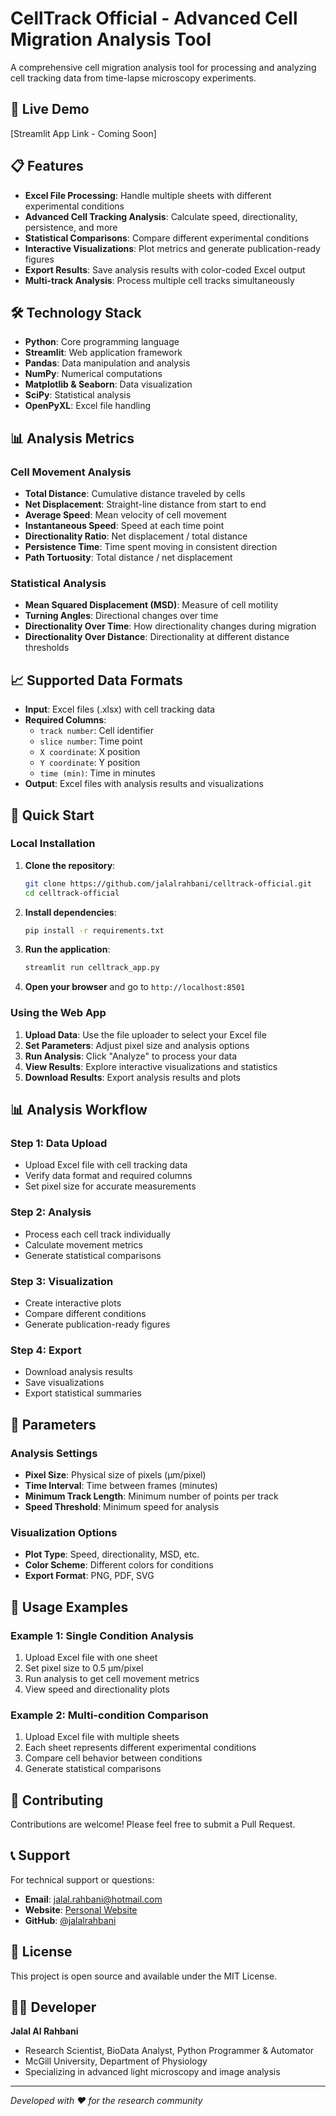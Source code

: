 # CellTrack Official - Advanced Cell Migration Analysis Tool

A comprehensive cell migration analysis tool for processing and analyzing cell tracking data from time-lapse microscopy experiments.

## 🚀 Live Demo

[Streamlit App Link - Coming Soon]

## 📋 Features

- **Excel File Processing**: Handle multiple sheets with different experimental conditions
- **Advanced Cell Tracking Analysis**: Calculate speed, directionality, persistence, and more
- **Statistical Comparisons**: Compare different experimental conditions
- **Interactive Visualizations**: Plot metrics and generate publication-ready figures
- **Export Results**: Save analysis results with color-coded Excel output
- **Multi-track Analysis**: Process multiple cell tracks simultaneously

## 🛠️ Technology Stack

- **Python**: Core programming language
- **Streamlit**: Web application framework
- **Pandas**: Data manipulation and analysis
- **NumPy**: Numerical computations
- **Matplotlib & Seaborn**: Data visualization
- **SciPy**: Statistical analysis
- **OpenPyXL**: Excel file handling

## 📊 Analysis Metrics

### Cell Movement Analysis
- **Total Distance**: Cumulative distance traveled by cells
- **Net Displacement**: Straight-line distance from start to end
- **Average Speed**: Mean velocity of cell movement
- **Instantaneous Speed**: Speed at each time point
- **Directionality Ratio**: Net displacement / total distance
- **Persistence Time**: Time spent moving in consistent direction
- **Path Tortuosity**: Total distance / net displacement

### Statistical Analysis
- **Mean Squared Displacement (MSD)**: Measure of cell motility
- **Turning Angles**: Directional changes over time
- **Directionality Over Time**: How directionality changes during migration
- **Directionality Over Distance**: Directionality at different distance thresholds

## 📈 Supported Data Formats

- **Input**: Excel files (.xlsx) with cell tracking data
- **Required Columns**: 
  - `track number`: Cell identifier
  - `slice number`: Time point
  - `X coordinate`: X position
  - `Y coordinate`: Y position
  - `time (min)`: Time in minutes
- **Output**: Excel files with analysis results and visualizations

## 🚀 Quick Start

### Local Installation

1. **Clone the repository**:
   ```bash
   git clone https://github.com/jalalrahbani/celltrack-official.git
   cd celltrack-official
   ```

2. **Install dependencies**:
   ```bash
   pip install -r requirements.txt
   ```

3. **Run the application**:
   ```bash
   streamlit run celltrack_app.py
   ```

4. **Open your browser** and go to `http://localhost:8501`

### Using the Web App

1. **Upload Data**: Use the file uploader to select your Excel file
2. **Set Parameters**: Adjust pixel size and analysis options
3. **Run Analysis**: Click "Analyze" to process your data
4. **View Results**: Explore interactive visualizations and statistics
5. **Download Results**: Export analysis results and plots

## 📊 Analysis Workflow

### Step 1: Data Upload
- Upload Excel file with cell tracking data
- Verify data format and required columns
- Set pixel size for accurate measurements

### Step 2: Analysis
- Process each cell track individually
- Calculate movement metrics
- Generate statistical comparisons

### Step 3: Visualization
- Create interactive plots
- Compare different conditions
- Generate publication-ready figures

### Step 4: Export
- Download analysis results
- Save visualizations
- Export statistical summaries

## 🔧 Parameters

### Analysis Settings
- **Pixel Size**: Physical size of pixels (μm/pixel)
- **Time Interval**: Time between frames (minutes)
- **Minimum Track Length**: Minimum number of points per track
- **Speed Threshold**: Minimum speed for analysis

### Visualization Options
- **Plot Type**: Speed, directionality, MSD, etc.
- **Color Scheme**: Different colors for conditions
- **Export Format**: PNG, PDF, SVG

## 📝 Usage Examples

### Example 1: Single Condition Analysis
1. Upload Excel file with one sheet
2. Set pixel size to 0.5 μm/pixel
3. Run analysis to get cell movement metrics
4. View speed and directionality plots

### Example 2: Multi-condition Comparison
1. Upload Excel file with multiple sheets
2. Each sheet represents different experimental conditions
3. Compare cell behavior between conditions
4. Generate statistical comparisons

## 🤝 Contributing

Contributions are welcome! Please feel free to submit a Pull Request.

## 📞 Support

For technical support or questions:
- **Email**: jalal.rahbani@hotmail.com
- **Website**: [Personal Website](https://jalalrahbani.github.io/-jalal-website/)
- **GitHub**: [@jalalrahbani](https://github.com/jalalrahbani)

## 📄 License

This project is open source and available under the MIT License.

## 👨‍💻 Developer

**Jalal Al Rahbani**
- Research Scientist, BioData Analyst, Python Programmer & Automator
- McGill University, Department of Physiology
- Specializing in advanced light microscopy and image analysis

---

*Developed with ❤️ for the research community* 